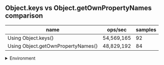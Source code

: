 ## Object.keys vs Object.getOwnPropertyNames comparison

|name|ops/sec|samples|
|-|-|-|
|Using Object.keys()|54,569,165|92|
|Using Object.getOwnPropertyNames()|48,829,192|84|


<details>
<summary>Environment</summary>

* __Machine:__ linux x64 | 2 vCPUs | 6.8GB Mem
* __Run:__ Tue Oct 10 2023 21:00:30 GMT+0000 (Coordinated Universal Time)
</details>

<!--
{"environment":{"platform":"linux","arch":"x64","cpus":2,"totalMemory":6.759757995605469},"benchmarks":"[{\"timeStamp\":1696971624614,\"currentTarget\":{\"0\":{\"name\":\"Using Object.keys()\",\"options\":{\"async\":false,\"defer\":false,\"delay\":0.005,\"initCount\":1,\"maxTime\":5,\"minSamples\":5,\"minTime\":0.05},\"async\":false,\"defer\":false,\"delay\":0.005,\"initCount\":1,\"maxTime\":5,\"minSamples\":5,\"minTime\":0.05,\"id\":1,\"stats\":{\"moe\":1.9697727141897195e-10,\"rme\":1.0748885279413585,\"sem\":1.0049860786682242e-10,\"deviation\":9.639487833135012e-10,\"mean\":1.8325367356578413e-8,\"sample\":[1.8606139021504558e-8,1.766971731239393e-8,1.7885989625288677e-8,1.7918225788930912e-8,1.7726818431265775e-8,1.8311198311605314e-8,1.826739358302802e-8,1.8194103315421415e-8,1.7668668234040296e-8,1.7910403486519376e-8,1.9036328130644388e-8,1.8356234116421017e-8,1.8322823401210173e-8,1.9030301577864295e-8,1.8348938463257236e-8,1.7807703978546884e-8,1.783029509315253e-8,1.885274453090335e-8,1.787181205049758e-8,1.7998970552007565e-8,1.8180298599830905e-8,1.787293947402644e-8,1.7854061209335304e-8,1.8664110609446604e-8,1.8676727955416198e-8,1.8663405749472324e-8,1.8349526668905773e-8,1.863218010018175e-8,1.8462094921378158e-8,1.7924489408245382e-8,1.8184904154902847e-8,1.822405947890407e-8,1.826162922039315e-8,1.8247320210485286e-8,1.829814167192081e-8,1.8300221008844936e-8,1.812562402134598e-8,1.812576534577082e-8,1.7932489568953455e-8,1.8114698691744644e-8,1.7922832634875838e-8,1.8603456703799865e-8,1.863154537377491e-8,1.784564976283224e-8,1.7619231620433586e-8,1.753915779808212e-8,1.764480043098112e-8,1.763389262439371e-8,1.766987821486555e-8,1.7668054401545472e-8,1.7900068007192838e-8,1.766419633490684e-8,1.7934812835654146e-8,1.7860446336476783e-8,1.7639604177638877e-8,1.7889054337565525e-8,1.7612593533568278e-8,1.7548989839198465e-8,1.7795558090712243e-8,1.7564091997487833e-8,1.7651963992288526e-8,1.7521805259925504e-8,1.7621168782068217e-8,1.7700395398806342e-8,1.7919467306951886e-8,1.7736432967421346e-8,1.760235149283967e-8,1.7697826643192935e-8,1.7627452668620804e-8,1.942443036221225e-8,1.7723031971789865e-8,1.7791635001317534e-8,1.7549198144830045e-8,1.7637937732586258e-8,1.8722914973460126e-8,1.8865294302875693e-8,1.8725032747381166e-8,1.7745077998307863e-8,1.7648552065572067e-8,1.83424014817764e-8,1.8357115382950915e-8,1.966674294814648e-8,1.9403446514969233e-8,2.0019916736629826e-8,2.0380223131983694e-8,1.9593968685356208e-8,2.0442749249158278e-8,2.12042836493937e-8,1.9473347239412483e-8,2.036564702216606e-8,1.8737121095406668e-8,2.4137451725421295e-8],\"variance\":9.291972568515792e-19},\"times\":{\"cycle\":0.052931449206925,\"elapsed\":5.559,\"period\":1.8325367356578413e-8,\"timeStamp\":1696971619055},\"running\":false,\"count\":2888425,\"cycles\":6,\"hz\":54569165.27466073},\"1\":{\"name\":\"Using Object.getOwnPropertyNames()\",\"options\":{\"async\":false,\"defer\":false,\"delay\":0.005,\"initCount\":1,\"maxTime\":5,\"minSamples\":5,\"minTime\":0.05},\"async\":false,\"defer\":false,\"delay\":0.005,\"initCount\":1,\"maxTime\":5,\"minSamples\":5,\"minTime\":0.05,\"id\":2,\"stats\":{\"moe\":4.3095588083486406e-10,\"rme\":2.104322748365325,\"sem\":2.198754494055429e-10,\"deviation\":2.0151917807266666e-9,\"mean\":2.0479552443637184e-8,\"sample\":[2.3031090959025187e-8,2.3517933805854723e-8,2.0753120709102115e-8,2.085427339493167e-8,2.1778839152980355e-8,2.0978955318306982e-8,2.076566730480811e-8,2.086217173217146e-8,1.8838204605067026e-8,2.0819151475780108e-8,1.9595997202219102e-8,1.9221703542605484e-8,1.872969347235941e-8,1.903966795842162e-8,2.015971769184547e-8,2.31746252157726e-8,2.0447038904893837e-8,2.190806487556715e-8,2.0520000382451646e-8,2.0840051366198187e-8,2.070677947028976e-8,2.1574039329268068e-8,2.095258224733001e-8,2.111626677179184e-8,2.0975492939721942e-8,2.0551222411078153e-8,2.1237402814991222e-8,2.0964901603281433e-8,2.0600905086533362e-8,2.1514537943248587e-8,3.2549695178682145e-8,2.3818514925543283e-8,2.368752339758276e-8,2.4152393375054886e-8,2.1381008260220103e-8,1.9652961168654558e-8,1.9589230749995034e-8,2.1645051406649804e-8,1.9398663552137354e-8,2.00856901303204e-8,2.2875303846801636e-8,2.287968733106853e-8,2.3185984397443752e-8,2.3155608175345253e-8,2.0962363815955443e-8,1.9828452416763443e-8,2.117992327431565e-8,2.055743725034917e-8,2.0997888057873762e-8,2.2226605175306274e-8,1.9624499778987076e-8,1.8511659626859578e-8,1.9468648158458544e-8,1.8721238716757046e-8,1.948534364383749e-8,1.9764905501346303e-8,1.8942512369001115e-8,1.8593262672939854e-8,1.873363507188477e-8,1.943737846369282e-8,2.02080631709319e-8,1.9285389313336412e-8,1.917333725093331e-8,1.871122826320388e-8,1.8795147520438693e-8,1.8996488501672455e-8,1.9186980574783993e-8,1.88190142357444e-8,1.858222289721963e-8,1.873594040050718e-8,1.8636796560357026e-8,1.9231955995398903e-8,1.8940738087603224e-8,1.853478365434118e-8,1.8808423109623174e-8,1.8901940977115136e-8,1.8956330405184762e-8,1.825816994528459e-8,1.809704774198965e-8,1.8665607028355097e-8,1.877291314041981e-8,2.0793741113134122e-8,2.0834781831400975e-8,2.1232193968819563e-8],\"variance\":4.060997913108314e-18},\"times\":{\"cycle\":0.05658924266912537,\"elapsed\":5.496,\"period\":2.0479552443637184e-8,\"timeStamp\":1696971624629},\"running\":false,\"count\":2763207,\"cycles\":5,\"hz\":48829192.080840185},\"options\":{},\"events\":{\"start\":[null],\"cycle\":[null,null],\"complete\":[null,null]},\"length\":2,\"running\":false},\"type\":\"cycle\",\"target\":{\"name\":\"Using Object.keys()\",\"options\":{\"async\":false,\"defer\":false,\"delay\":0.005,\"initCount\":1,\"maxTime\":5,\"minSamples\":5,\"minTime\":0.05},\"async\":false,\"defer\":false,\"delay\":0.005,\"initCount\":1,\"maxTime\":5,\"minSamples\":5,\"minTime\":0.05,\"id\":1,\"stats\":{\"moe\":1.9697727141897195e-10,\"rme\":1.0748885279413585,\"sem\":1.0049860786682242e-10,\"deviation\":9.639487833135012e-10,\"mean\":1.8325367356578413e-8,\"sample\":[1.8606139021504558e-8,1.766971731239393e-8,1.7885989625288677e-8,1.7918225788930912e-8,1.7726818431265775e-8,1.8311198311605314e-8,1.826739358302802e-8,1.8194103315421415e-8,1.7668668234040296e-8,1.7910403486519376e-8,1.9036328130644388e-8,1.8356234116421017e-8,1.8322823401210173e-8,1.9030301577864295e-8,1.8348938463257236e-8,1.7807703978546884e-8,1.783029509315253e-8,1.885274453090335e-8,1.787181205049758e-8,1.7998970552007565e-8,1.8180298599830905e-8,1.787293947402644e-8,1.7854061209335304e-8,1.8664110609446604e-8,1.8676727955416198e-8,1.8663405749472324e-8,1.8349526668905773e-8,1.863218010018175e-8,1.8462094921378158e-8,1.7924489408245382e-8,1.8184904154902847e-8,1.822405947890407e-8,1.826162922039315e-8,1.8247320210485286e-8,1.829814167192081e-8,1.8300221008844936e-8,1.812562402134598e-8,1.812576534577082e-8,1.7932489568953455e-8,1.8114698691744644e-8,1.7922832634875838e-8,1.8603456703799865e-8,1.863154537377491e-8,1.784564976283224e-8,1.7619231620433586e-8,1.753915779808212e-8,1.764480043098112e-8,1.763389262439371e-8,1.766987821486555e-8,1.7668054401545472e-8,1.7900068007192838e-8,1.766419633490684e-8,1.7934812835654146e-8,1.7860446336476783e-8,1.7639604177638877e-8,1.7889054337565525e-8,1.7612593533568278e-8,1.7548989839198465e-8,1.7795558090712243e-8,1.7564091997487833e-8,1.7651963992288526e-8,1.7521805259925504e-8,1.7621168782068217e-8,1.7700395398806342e-8,1.7919467306951886e-8,1.7736432967421346e-8,1.760235149283967e-8,1.7697826643192935e-8,1.7627452668620804e-8,1.942443036221225e-8,1.7723031971789865e-8,1.7791635001317534e-8,1.7549198144830045e-8,1.7637937732586258e-8,1.8722914973460126e-8,1.8865294302875693e-8,1.8725032747381166e-8,1.7745077998307863e-8,1.7648552065572067e-8,1.83424014817764e-8,1.8357115382950915e-8,1.966674294814648e-8,1.9403446514969233e-8,2.0019916736629826e-8,2.0380223131983694e-8,1.9593968685356208e-8,2.0442749249158278e-8,2.12042836493937e-8,1.9473347239412483e-8,2.036564702216606e-8,1.8737121095406668e-8,2.4137451725421295e-8],\"variance\":9.291972568515792e-19},\"times\":{\"cycle\":0.052931449206925,\"elapsed\":5.559,\"period\":1.8325367356578413e-8,\"timeStamp\":1696971619055},\"running\":false,\"count\":2888425,\"cycles\":6,\"hz\":54569165.27466073},\"aborted\":false},{\"timeStamp\":1696971630125,\"currentTarget\":{\"0\":{\"name\":\"Using Object.keys()\",\"options\":{\"async\":false,\"defer\":false,\"delay\":0.005,\"initCount\":1,\"maxTime\":5,\"minSamples\":5,\"minTime\":0.05},\"async\":false,\"defer\":false,\"delay\":0.005,\"initCount\":1,\"maxTime\":5,\"minSamples\":5,\"minTime\":0.05,\"id\":1,\"stats\":{\"moe\":1.9697727141897195e-10,\"rme\":1.0748885279413585,\"sem\":1.0049860786682242e-10,\"deviation\":9.639487833135012e-10,\"mean\":1.8325367356578413e-8,\"sample\":[1.8606139021504558e-8,1.766971731239393e-8,1.7885989625288677e-8,1.7918225788930912e-8,1.7726818431265775e-8,1.8311198311605314e-8,1.826739358302802e-8,1.8194103315421415e-8,1.7668668234040296e-8,1.7910403486519376e-8,1.9036328130644388e-8,1.8356234116421017e-8,1.8322823401210173e-8,1.9030301577864295e-8,1.8348938463257236e-8,1.7807703978546884e-8,1.783029509315253e-8,1.885274453090335e-8,1.787181205049758e-8,1.7998970552007565e-8,1.8180298599830905e-8,1.787293947402644e-8,1.7854061209335304e-8,1.8664110609446604e-8,1.8676727955416198e-8,1.8663405749472324e-8,1.8349526668905773e-8,1.863218010018175e-8,1.8462094921378158e-8,1.7924489408245382e-8,1.8184904154902847e-8,1.822405947890407e-8,1.826162922039315e-8,1.8247320210485286e-8,1.829814167192081e-8,1.8300221008844936e-8,1.812562402134598e-8,1.812576534577082e-8,1.7932489568953455e-8,1.8114698691744644e-8,1.7922832634875838e-8,1.8603456703799865e-8,1.863154537377491e-8,1.784564976283224e-8,1.7619231620433586e-8,1.753915779808212e-8,1.764480043098112e-8,1.763389262439371e-8,1.766987821486555e-8,1.7668054401545472e-8,1.7900068007192838e-8,1.766419633490684e-8,1.7934812835654146e-8,1.7860446336476783e-8,1.7639604177638877e-8,1.7889054337565525e-8,1.7612593533568278e-8,1.7548989839198465e-8,1.7795558090712243e-8,1.7564091997487833e-8,1.7651963992288526e-8,1.7521805259925504e-8,1.7621168782068217e-8,1.7700395398806342e-8,1.7919467306951886e-8,1.7736432967421346e-8,1.760235149283967e-8,1.7697826643192935e-8,1.7627452668620804e-8,1.942443036221225e-8,1.7723031971789865e-8,1.7791635001317534e-8,1.7549198144830045e-8,1.7637937732586258e-8,1.8722914973460126e-8,1.8865294302875693e-8,1.8725032747381166e-8,1.7745077998307863e-8,1.7648552065572067e-8,1.83424014817764e-8,1.8357115382950915e-8,1.966674294814648e-8,1.9403446514969233e-8,2.0019916736629826e-8,2.0380223131983694e-8,1.9593968685356208e-8,2.0442749249158278e-8,2.12042836493937e-8,1.9473347239412483e-8,2.036564702216606e-8,1.8737121095406668e-8,2.4137451725421295e-8],\"variance\":9.291972568515792e-19},\"times\":{\"cycle\":0.052931449206925,\"elapsed\":5.559,\"period\":1.8325367356578413e-8,\"timeStamp\":1696971619055},\"running\":false,\"count\":2888425,\"cycles\":6,\"hz\":54569165.27466073},\"1\":{\"name\":\"Using Object.getOwnPropertyNames()\",\"options\":{\"async\":false,\"defer\":false,\"delay\":0.005,\"initCount\":1,\"maxTime\":5,\"minSamples\":5,\"minTime\":0.05},\"async\":false,\"defer\":false,\"delay\":0.005,\"initCount\":1,\"maxTime\":5,\"minSamples\":5,\"minTime\":0.05,\"id\":2,\"stats\":{\"moe\":4.3095588083486406e-10,\"rme\":2.104322748365325,\"sem\":2.198754494055429e-10,\"deviation\":2.0151917807266666e-9,\"mean\":2.0479552443637184e-8,\"sample\":[2.3031090959025187e-8,2.3517933805854723e-8,2.0753120709102115e-8,2.085427339493167e-8,2.1778839152980355e-8,2.0978955318306982e-8,2.076566730480811e-8,2.086217173217146e-8,1.8838204605067026e-8,2.0819151475780108e-8,1.9595997202219102e-8,1.9221703542605484e-8,1.872969347235941e-8,1.903966795842162e-8,2.015971769184547e-8,2.31746252157726e-8,2.0447038904893837e-8,2.190806487556715e-8,2.0520000382451646e-8,2.0840051366198187e-8,2.070677947028976e-8,2.1574039329268068e-8,2.095258224733001e-8,2.111626677179184e-8,2.0975492939721942e-8,2.0551222411078153e-8,2.1237402814991222e-8,2.0964901603281433e-8,2.0600905086533362e-8,2.1514537943248587e-8,3.2549695178682145e-8,2.3818514925543283e-8,2.368752339758276e-8,2.4152393375054886e-8,2.1381008260220103e-8,1.9652961168654558e-8,1.9589230749995034e-8,2.1645051406649804e-8,1.9398663552137354e-8,2.00856901303204e-8,2.2875303846801636e-8,2.287968733106853e-8,2.3185984397443752e-8,2.3155608175345253e-8,2.0962363815955443e-8,1.9828452416763443e-8,2.117992327431565e-8,2.055743725034917e-8,2.0997888057873762e-8,2.2226605175306274e-8,1.9624499778987076e-8,1.8511659626859578e-8,1.9468648158458544e-8,1.8721238716757046e-8,1.948534364383749e-8,1.9764905501346303e-8,1.8942512369001115e-8,1.8593262672939854e-8,1.873363507188477e-8,1.943737846369282e-8,2.02080631709319e-8,1.9285389313336412e-8,1.917333725093331e-8,1.871122826320388e-8,1.8795147520438693e-8,1.8996488501672455e-8,1.9186980574783993e-8,1.88190142357444e-8,1.858222289721963e-8,1.873594040050718e-8,1.8636796560357026e-8,1.9231955995398903e-8,1.8940738087603224e-8,1.853478365434118e-8,1.8808423109623174e-8,1.8901940977115136e-8,1.8956330405184762e-8,1.825816994528459e-8,1.809704774198965e-8,1.8665607028355097e-8,1.877291314041981e-8,2.0793741113134122e-8,2.0834781831400975e-8,2.1232193968819563e-8],\"variance\":4.060997913108314e-18},\"times\":{\"cycle\":0.05658924266912537,\"elapsed\":5.496,\"period\":2.0479552443637184e-8,\"timeStamp\":1696971624629},\"running\":false,\"count\":2763207,\"cycles\":5,\"hz\":48829192.080840185},\"options\":{},\"events\":{\"start\":[null],\"cycle\":[null,null],\"complete\":[null,null]},\"length\":2,\"running\":false},\"type\":\"cycle\",\"target\":{\"name\":\"Using Object.getOwnPropertyNames()\",\"options\":{\"async\":false,\"defer\":false,\"delay\":0.005,\"initCount\":1,\"maxTime\":5,\"minSamples\":5,\"minTime\":0.05},\"async\":false,\"defer\":false,\"delay\":0.005,\"initCount\":1,\"maxTime\":5,\"minSamples\":5,\"minTime\":0.05,\"id\":2,\"stats\":{\"moe\":4.3095588083486406e-10,\"rme\":2.104322748365325,\"sem\":2.198754494055429e-10,\"deviation\":2.0151917807266666e-9,\"mean\":2.0479552443637184e-8,\"sample\":[2.3031090959025187e-8,2.3517933805854723e-8,2.0753120709102115e-8,2.085427339493167e-8,2.1778839152980355e-8,2.0978955318306982e-8,2.076566730480811e-8,2.086217173217146e-8,1.8838204605067026e-8,2.0819151475780108e-8,1.9595997202219102e-8,1.9221703542605484e-8,1.872969347235941e-8,1.903966795842162e-8,2.015971769184547e-8,2.31746252157726e-8,2.0447038904893837e-8,2.190806487556715e-8,2.0520000382451646e-8,2.0840051366198187e-8,2.070677947028976e-8,2.1574039329268068e-8,2.095258224733001e-8,2.111626677179184e-8,2.0975492939721942e-8,2.0551222411078153e-8,2.1237402814991222e-8,2.0964901603281433e-8,2.0600905086533362e-8,2.1514537943248587e-8,3.2549695178682145e-8,2.3818514925543283e-8,2.368752339758276e-8,2.4152393375054886e-8,2.1381008260220103e-8,1.9652961168654558e-8,1.9589230749995034e-8,2.1645051406649804e-8,1.9398663552137354e-8,2.00856901303204e-8,2.2875303846801636e-8,2.287968733106853e-8,2.3185984397443752e-8,2.3155608175345253e-8,2.0962363815955443e-8,1.9828452416763443e-8,2.117992327431565e-8,2.055743725034917e-8,2.0997888057873762e-8,2.2226605175306274e-8,1.9624499778987076e-8,1.8511659626859578e-8,1.9468648158458544e-8,1.8721238716757046e-8,1.948534364383749e-8,1.9764905501346303e-8,1.8942512369001115e-8,1.8593262672939854e-8,1.873363507188477e-8,1.943737846369282e-8,2.02080631709319e-8,1.9285389313336412e-8,1.917333725093331e-8,1.871122826320388e-8,1.8795147520438693e-8,1.8996488501672455e-8,1.9186980574783993e-8,1.88190142357444e-8,1.858222289721963e-8,1.873594040050718e-8,1.8636796560357026e-8,1.9231955995398903e-8,1.8940738087603224e-8,1.853478365434118e-8,1.8808423109623174e-8,1.8901940977115136e-8,1.8956330405184762e-8,1.825816994528459e-8,1.809704774198965e-8,1.8665607028355097e-8,1.877291314041981e-8,2.0793741113134122e-8,2.0834781831400975e-8,2.1232193968819563e-8],\"variance\":4.060997913108314e-18},\"times\":{\"cycle\":0.05658924266912537,\"elapsed\":5.496,\"period\":2.0479552443637184e-8,\"timeStamp\":1696971624629},\"running\":false,\"count\":2763207,\"cycles\":5,\"hz\":48829192.080840185},\"aborted\":false}]"}-->
